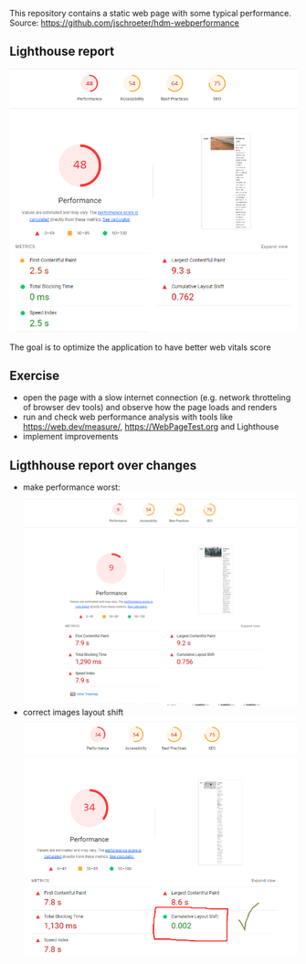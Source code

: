 This repository contains a static web page with some typical performance. Source: https://github.com/jschroeter/hdm-webperformance

## Lighthouse report

![lighthouse report](image.png)

The goal is to optimize the application to have better web vitals score

## Exercise

- open the page with a slow internet connection (e.g. network throtteling of browser dev tools) and observe how the page loads and renders
- run and check web performance analysis with tools like https://web.dev/measure/, https://WebPageTest.org and Lighthouse
- implement improvements

## Ligthhouse report over changes

- make performance worst:
  ![score 9](image-1.png)
- correct images layout shift
  ![alt text](image-2.png)
